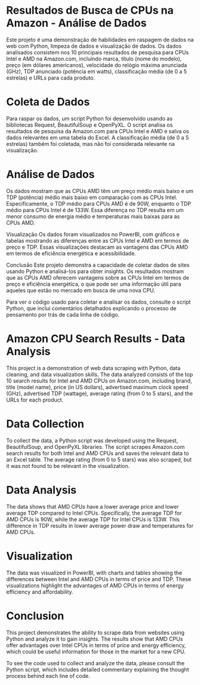 # Resultados de Busca de CPUs na Amazon - Análise de Dados
Este projeto é uma demonstração de habilidades em raspagem de dados na web com Python, limpeza de dados e visualização de dados. Os dados analisados consistem nos 10 principais resultados de pesquisa para CPUs Intel e AMD na Amazon.com, incluindo marca, título (nome do modelo), preço (em dólares americanos), velocidade do relógio máxima anunciada (GHz), TDP anunciado (potência em watts), classificação média (de 0 a 5 estrelas) e URLs para cada produto.

# Coleta de Dados
Para raspar os dados, um script Python foi desenvolvido usando as bibliotecas Request, BeautifulSoup e OpenPyXL. O script analisa os resultados de pesquisa da Amazon.com para CPUs Intel e AMD e salva os dados relevantes em uma tabela do Excel. A classificação média (de 0 a 5 estrelas) também foi coletada, mas não foi considerada relevante na visualização.

# Análise de Dados
Os dados mostram que as CPUs AMD têm um preço médio mais baixo e um TDP (potência) médio mais baixo em comparação com as CPUs Intel. Especificamente, o TDP médio para CPUs AMD é de 90W, enquanto o TDP médio para CPUs Intel é de 133W. Essa diferença no TDP resulta em um menor consumo de energia médio e temperaturas mais baixas para as CPUs AMD.

Visualização
Os dados foram visualizados no PowerBI, com gráficos e tabelas mostrando as diferenças entre as CPUs Intel e AMD em termos de preço e TDP. Essas visualizações destacam as vantagens das CPUs AMD em termos de eficiência energética e acessibilidade.

Conclusão
Este projeto demonstra a capacidade de coletar dados de sites usando Python e analisá-los para obter insights. Os resultados mostram que as CPUs AMD oferecem vantagens sobre as CPUs Intel em termos de preço e eficiência energética, o que pode ser uma informação útil para aqueles que estão no mercado em busca de uma nova CPU.

Para ver o código usado para coletar e analisar os dados, consulte o script Python, que inclui comentários detalhados explicando o processo de pensamento por trás de cada linha de código.






# Amazon CPU Search Results - Data Analysis

This project is a demonstration of web data scraping with Python, data cleaning, and data visualization skills. The data analyzed consists of the top 10 search results for Intel and AMD CPUs on Amazon.com, including brand, title (model name), price (in US dollars), advertised maximum clock speed (GHz), advertised TDP (wattage), average rating (from 0 to 5 stars), and the URLs for each product.

# Data Collection

To collect the data, a Python script was developed using the Request, BeautifulSoup, and OpenPyXL libraries. The script scrapes Amazon.com search results for both Intel and AMD CPUs and saves the relevant data to an Excel table. The average rating (from 0 to 5 stars) was also scraped, but it was not found to be relevant in the visualization.

# Data Analysis
The data shows that AMD CPUs have a lower average price and lower average TDP compared to Intel CPUs. Specifically, the average TDP for AMD CPUs is 90W, while the average TDP for Intel CPUs is 133W. This difference in TDP results in lower average power draw and temperatures for AMD CPUs.

# Visualization
The data was visualized in PowerBI, with charts and tables showing the differences between Intel and AMD CPUs in terms of price and TDP. These visualizations highlight the advantages of AMD CPUs in terms of energy efficiency and affordability.

# Conclusion
This project demonstrates the ability to scrape data from websites using Python and analyze it to gain insights. The results show that AMD CPUs offer advantages over Intel CPUs in terms of price and energy efficiency, which could be useful information for those in the market for a new CPU.

To see the code used to collect and analyze the data, please consult the Python script, which includes detailed commentary explaining the thought process behind each line of code.
